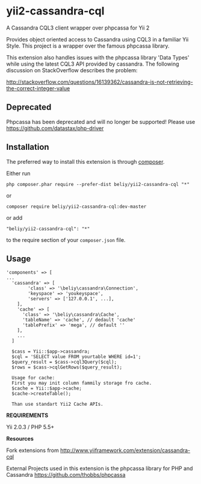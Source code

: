 

yii2-cassandra-cql
==================
A Cassandra CQL3 client wrapper over phpcassa for Yii 2

Provides object oriented access to Cassandra using CQL3 in a familiar Yii Style.
This project is a wrapper over the famous phpcassa library.

This extension also handles issues with the phpcassa library 'Data Types' while using the latest CQL3 API provided by cassandra.
The following discussion on StackOverflow describes the problem:

http://stackoverflow.com/questions/16139362/cassandra-is-not-retrieving-the-correct-integer-value

Deprecated
------------
Phpcassa has been deprecated and will no longer be supported!
Please use  https://github.com/datastax/php-driver

Installation
------------

The preferred way to install this extension is through [composer](http://getcomposer.org/download/).

Either run

```
php composer.phar require --prefer-dist beliy/yii2-cassandra-cql "*"
```

or

```
composer require beliy/yii2-cassandra-cql:dev-master
```

or add

```
"beliy/yii2-cassandra-cql": "*"
```

to the require section of your `composer.json` file.


Usage
-----
    'components' => [
    ...
      'cassandra' => [
            'class' => '\beliy\cassandra\Connection',
            'keyspace' => 'youkeyspace',
            'servers' => ['127.0.0.1', ...],
        ],
        'cache' => [
          'class' => '\beliy\cassandra\Cache',
          'tableName' => 'cache', // dedault 'cache'
          'tablePrefix' => 'mega', // default ''
        ],
        ...
      ]

      $cass = Yii::$app->cassandra;
      $cql = 'SELECT value FROM yourtable WHERE id=1';
      $query_result = $cass->cql3Query($cql);
      $rows = $cass->cqlGetRows($query_result);

      Usage for cache:
      First you may init column fammily storage fro cache.
      $cache = Yii::$app->cache;
      $cache->createTable();

      Than use standart Yii2 Cache APIs.

**REQUIREMENTS**

Yii 2.0.3 / PHP 5.5+

**Resources**

Fork extensions from http://www.yiiframework.com/extension/cassandra-cql

External Projects used in this extension is the phpcassa library for PHP and Cassandra https://github.com/thobbs/phpcassa

